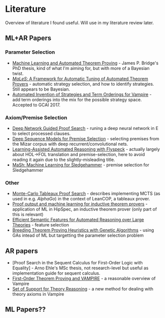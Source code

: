 # Literature

Overview of literature I found useful.
Will use in my literature review later.

## ML+AR Papers

### Parameter Selection

- [Machine Learning and Automated Theorem Proving](http://www.cl.cam.ac.uk/techreports/UCAM-CL-TR-792.pdf) - James P. Bridge's PhD thesis, kind of what I'm aiming for, but with more of a Bayesian twist.
- [_MaLeS_: A Framework for Automatic Tuning of Automated Theorem Provers](https://link.springer.com/content/pdf/10.1007%2Fs10817-015-9329-1.pdf) - automatic strategy selection, and how to identify strategies. Still appears to be Bayesian.
- [Automated Invention of Strategies and Term Orderings for Vampire](http://arxiv.org/pdf/) - add term orderings into the mix for the possible strategy space. Accepted to GCAI 2017.

### Axiom/Premise Selection

- [Deep Network Guided Proof Search](https://arxiv.org/pdf/1701.06972.pdf) - runing a deep neural network in E to select processed clauses.
- [Deep Sequence Models for Premise Selection](https://arxiv.org/pdf/1606.04442.pdf) - selecting premises from the Mizar corpus with deep recurrent/convolutional nets.
- [Learning-Assisted Automated Reasoning with Flyspeck](https://link.springer.com/content/pdf/10.1007/s10817-014-9303-3.pdf) - actually largely about HOL->FOL translation and premise-selection, here to avoid reading it again due to the slightly-misleading title.
- [MaSh: Machine Learning for Sledgehammer](https://people.mpi-inf.mpg.de/~jblanche/mash.pdf) - premise selection for Sledgehammer

### Other

- [Monte-Carlo Tableaux Proof Search](http://cl-informatik.uibk.ac.at/users/cek/docs/17/mfckju-cade17.pdf) - describes implementing MCTS (as used in e.g. _AlphaGo_) in the context of LeanCOP, a tableaux prover.
- [Proof output and machine learning for inductive theorem provers](http://publications.lib.chalmers.se/records/fulltext/238593/238593.pdf) - application of ML in HipSpec, an inductive theorem prover (only part of this is relevant)
- [Efficient Semantic Features for Automated Reasoning over Large Theories](https://www.ijcai.org/Proceedings/15/Papers/435.pdf) - feature selection
- [Breeding Theorem Proving Heuristics with Genetic Algorithms](https://easychair.org/publications/paper/245316) - using GAs intead of ML but targetting the parameter selection problem

## AR papers

- [Proof Search in the Sequent Calculus for First-Order Logic with Equality] - Arno Ehle's MSc thesis, not research-level but useful as implementation guide for sequent calculus.
- [First-Order Theorem Proving and VAMPIRE](http://www.cse.chalmers.se/~laurako/pub/CAV13_Kovacs.pdf) - a reasonable overview of Vampire
- [Set of Support for Theory Reasoning](https://easychair.org/publications/paper/346431) - a new method for dealing with theory axioms in Vampire 

## ML Papers??
